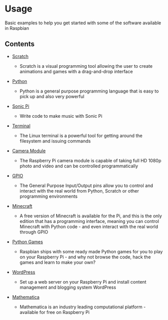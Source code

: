 # Usage

Basic examples to help you get started with some of the software available in Raspbian

## Contents

- [Scratch](scratch.md)
    - Scratch is a visual programming tool allowing the user to create animations and games with a drag-and-drop interface

- [Python](python.md)
    - Python is a general purpose programming language that is easy to pick up and also very powerful

- [Sonic Pi](sonic-pi.md)
    - Write code to make music with Sonic Pi

- [Terminal](terminal.md)
    - The Linux terminal is a powerful tool for getting around the filesystem and issuing commands

- [Camera Module](camera.md)
    -  The Raspberry Pi camera module is capable of taking full HD 1080p photo and video and can be controlled programmatically

- [GPIO](gpio.md)
    - The General Purpose Input/Output pins allow you to control and interact with the real world from Python, Scratch or other programming environments

- [Minecraft](mincecraft.md)
    - A free version of Minecraft is available for the Pi, and this is the only edition that has a programming interface, meaning you can control Minecraft with Python code - and even interact with the real world through GPIO

- [Python Games](python-games.md)
    - Raspbian ships with some ready made Python games for you to play on your Raspberry Pi - and why not browse the code, hack the games and learn to make your own?
    
- [WordPress](wordpress.md)
    - Set up a web server on your Raspberry Pi and install content management and blogging system WordPress

- [Mathematica](mathematica.md)
    - Mathematica is an industry leading computational platform - available for free on Raspberry Pi